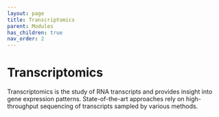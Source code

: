 ```yaml
---
layout: page
title: Transcriptomics
parent: Modules
has_children: true
nav_order: 2
---
```


# Transcriptomics

Transcriptomics is the study of RNA transcripts and provides insight into gene expression patterns. State-of-the-art approaches rely on high-throughput sequencing of transcripts sampled by various methods.
